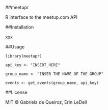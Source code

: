 ##meetupr

R interface to the meetup.com API


##Installation

xxx

##Usage

```
library(meetupr)

api_key <- "INSERT_HERE"

group_name <- "INSER THE NAME OF THE GROUP"

events <- get_events(group_name, api_key)
```

##License

MIT © Gabriela de Queiroz, Erin LeDell